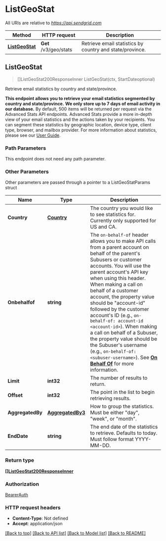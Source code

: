# ListGeoStat

All URIs are relative to *https://api.sendgrid.com*

Method | HTTP request | Description
------------- | ------------- | -------------
[**ListGeoStat**](ListGeoStat.md#ListGeoStat) | **Get** /v3/geo/stats | Retrieve email statistics by country and state/province.



## ListGeoStat

> []ListGeoStat200ResponseInner ListGeoStat(ctx, StartDateoptional)

Retrieve email statistics by country and state/province.

**This endpoint allows you to retrieve your email statistics segmented by country and state/province.**  **We only store up to 7 days of email activity in our database.** By default, 500 items will be returned per request via the Advanced Stats API endpoints.  Advanced Stats provide a more in-depth view of your email statistics and the actions taken by your recipients. You can segment these statistics by geographic location, device type, client type, browser, and mailbox provider. For more information about statistics, please see our [User Guide](https://wwww.twilio.com/docs/sendgrid/ui/analytics-and-reporting/stats-overview).

### Path Parameters

This endpoint does not need any path parameter.

### Other Parameters

Other parameters are passed through a pointer to a ListGeoStatParams struct


Name | Type | Description
------------- | ------------- | -------------
**Country** | [**Country**](CountryCountry.md) | The country you would like to see statistics for. Currently only supported for US and CA.
**Onbehalfof** | **string** | The `on-behalf-of` header allows you to make API calls from a parent account on behalf of the parent's Subusers or customer accounts. You will use the parent account's API key when using this header. When making a call on behalf of a customer account, the property value should be \"account-id\" followed by the customer account's ID (e.g., `on-behalf-of: account-id <account-id>`). When making a call on behalf of a Subuser, the property value should be the Subuser's username (e.g., `on-behalf-of: <subuser-username>`). See [**On Behalf Of**](https://docs.sendgrid.com/api-reference/how-to-use-the-sendgrid-v3-api/on-behalf-of) for more information.
**Limit** | **int32** | The number of results to return.
**Offset** | **int32** | The point in the list to begin retrieving results.
**AggregatedBy** | [**AggregatedBy3**](AggregatedBy3AggregatedBy3.md) | How to group the statistics. Must be either \"day\", \"week\", or \"month\".
**EndDate** | **string** | The end date of the statistics to retrieve. Defaults to today. Must follow format YYYY-MM-DD.

### Return type

[**[]ListGeoStat200ResponseInner**](ListGeoStat200ResponseInner.md)

### Authorization

[BearerAuth](../README.md#BearerAuth)

### HTTP request headers

- **Content-Type**: Not defined
- **Accept**: application/json

[[Back to top]](#) [[Back to API list]](../README.md#documentation-for-api-endpoints)
[[Back to Model list]](../README.md#documentation-for-models)
[[Back to README]](../README.md)

